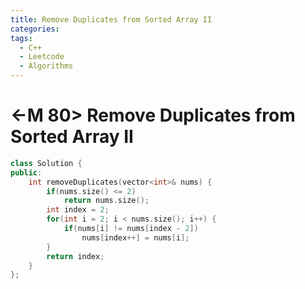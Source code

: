 ```yaml
---
title: Remove Duplicates from Sorted Array II
categories:
tags:
  - C++
  - Leetcode
  - Algorithms
---
```


# <-M 80> Remove Duplicates from Sorted Array II

```c++
class Solution {
public:
    int removeDuplicates(vector<int>& nums) {
        if(nums.size() <= 2)
            return nums.size();
        int index = 2;
        for(int i = 2; i < nums.size(); i++) {
            if(nums[i] != nums[index - 2])
                nums[index++] = nums[i];
        }
        return index;
    }
};
```
